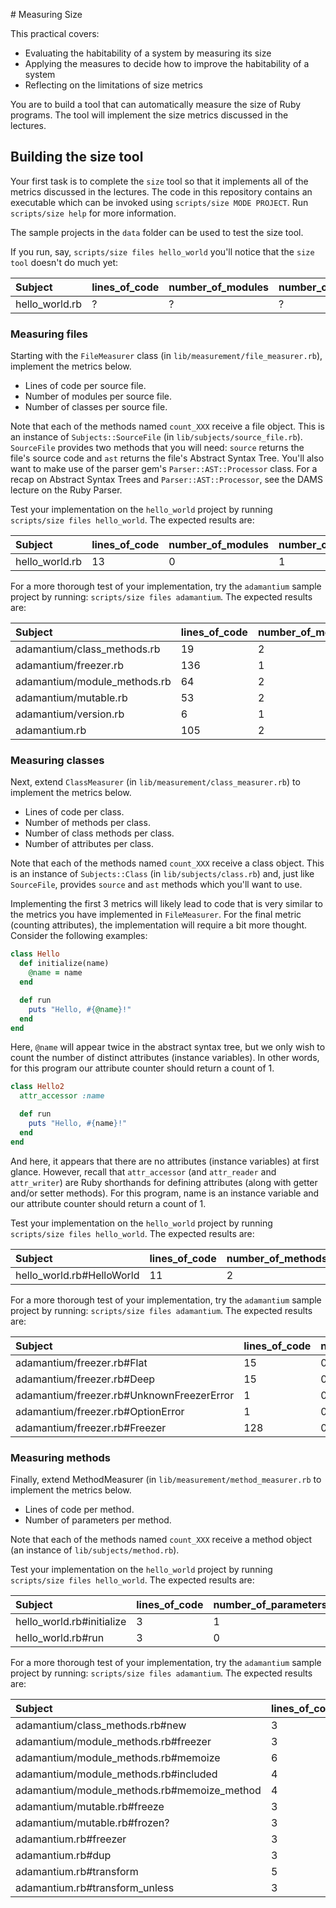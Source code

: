 # Measuring Size

This practical covers:

* Evaluating the habitability of a system by measuring its size
* Applying the measures to decide how to improve the habitability of a system
* Reflecting on the limitations of size metrics

You are to build a tool that can automatically measure the size of Ruby programs. The tool will implement the size metrics discussed in the lectures.


## Building the size tool

Your first task is to complete the `size` tool so that it implements all of the metrics discussed in the lectures. The code in this repository contains an executable which can be invoked using `scripts/size MODE PROJECT`. Run `scripts/size help` for more information.

The sample projects in the `data` folder can be used to test the size tool.

If you run, say, `scripts/size files hello_world` you'll notice that the `size tool` doesn't do much yet:

| Subject        | lines_of_code | number_of_modules | number_of_classes |
| :------------- | :------------ | :---------------- | :---------------- |
| hello_world.rb | ?             | ?                 | ?                 |

### Measuring files

Starting with the `FileMeasurer` class (in `lib/measurement/file_measurer.rb`), implement the metrics below.

* Lines of code per source file.
* Number of modules per source file.
* Number of classes per source file.

Note that each of the methods named `count_XXX` receive a file object. This is an instance of `Subjects::SourceFile` (in `lib/subjects/source_file.rb`). `SourceFile` provides two methods that you will need: `source` returns the file's source code and `ast` returns the file's Abstract Syntax Tree. You'll also want to make use of the parser gem's `Parser::AST::Processor` class. For a recap on Abstract Syntax Trees and `Parser::AST::Processor`, see the DAMS lecture on the Ruby Parser.

Test your implementation on the `hello_world` project by running `scripts/size files hello_world`. The expected results are:

| Subject        | lines_of_code | number_of_modules | number_of_classes |
| :------------- | :------------ | :---------------- | :---------------- |
| hello_world.rb | 13            | 0                 | 1                 |

For a more thorough test of your implementation, try the `adamantium` sample project by running: `scripts/size files adamantium`. The expected results are:

| Subject                      | lines_of_code | number_of_modules | number_of_classes |
| :--------------------------- | :------------ | :---------------- | :---------------- |
| adamantium/class_methods.rb  | 19            | 2                 | 0                 |
| adamantium/freezer.rb        | 136           | 1                 | 5                 |
| adamantium/module_methods.rb | 64            | 2                 | 0                 |
| adamantium/mutable.rb        | 53            | 2                 | 0                 |
| adamantium/version.rb        | 6             | 1                 | 0                 |
| adamantium.rb                | 105           | 2                 | 0                 |


### Measuring classes

Next, extend `ClassMeasurer` (in `lib/measurement/class_measurer.rb`) to implement the metrics below.

* Lines of code per class.
* Number of methods per class.
* Number of class methods per class.
* Number of attributes per class.

Note that each of the methods named `count_XXX` receive a class object. This is an instance of `Subjects::Class` (in `lib/subjects/class.rb`) and, just like `SourceFile`, provides `source` and `ast` methods which you'll want to use.

Implementing the first 3 metrics will likely lead to code that is very similar to the metrics you have implemented in `FileMeasurer`. For the final metric (counting attributes), the implementation will require a bit more thought. Consider the following examples:

```ruby
class Hello
  def initialize(name)
    @name = name
  end

  def run
    puts "Hello, #{@name}!"
  end
end
```

Here, `@name` will appear twice in the abstract syntax tree, but we only wish to count the number of distinct attributes (instance variables). In other words, for this program our attribute counter should return a count of 1.

```ruby
class Hello2
  attr_accessor :name

  def run
    puts "Hello, #{name}!"
  end
end
```

And here, it appears that there are no attributes (instance variables) at first glance. However, recall that `attr_accessor` (and `attr_reader` and `attr_writer`) are Ruby shorthands for defining attributes (along with getter and/or setter methods). For this program, name is an instance variable and our attribute counter should return a count of 1.

Test your implementation on the `hello_world` project by running `scripts/size files hello_world`. The expected results are:

| Subject                   | lines_of_code | number_of_methods | number_of_class_methods | number_of_attribtutes |
| :------------------------ | :------------ | :---------------- | :---------------------- | :-------------------- |
| hello_world.rb#HelloWorld | 11            | 2                 | 0                       | 1                     |


For a more thorough test of your implementation, try the `adamantium` sample project by running: `scripts/size files adamantium`. The expected results are:

| Subject                                   | lines_of_code | number_of_methods | number_of_class_methods | number_of_attribtutes |
| :---------------------------------------- | :------------ | :---------------- | :---------------------- | :-------------------- |
| adamantium/freezer.rb#Flat                | 15            | 0                 | 1                       | 0                     |
| adamantium/freezer.rb#Deep                | 15            | 0                 | 1                       | 0                     |
| adamantium/freezer.rb#UnknownFreezerError | 1             | 0                 | 0                       | 0                     |
| adamantium/freezer.rb#OptionError         | 1             | 0                 | 0                       | 0                     |
| adamantium/freezer.rb#Freezer             | 128           | 0                 | 6                       | 1                     |


### Measuring methods

Finally, extend MethodMeasurer (in `lib/measurement/method_measurer.rb` to implement the metrics below.

* Lines of code per method.
* Number of parameters per method.

Note that each of the methods named `count_XXX` receive a method object (an instance of `lib/subjects/method.rb`).

Test your implementation on the `hello_world` project by running `scripts/size files hello_world`. The expected results are:

| Subject                   | lines_of_code | number_of_parameters |
| :------------------------ | :------------ | :------------------- |
| hello_world.rb#initialize | 3             | 1                    |
| hello_world.rb#run        | 3             | 0                    |


For a more thorough test of your implementation, try the `adamantium` sample project by running: `scripts/size files adamantium`. The expected results are:

| Subject                                     | lines_of_code | number_of_parameters |
| :------------------------------------------ | :------------ | :------------------- |
| adamantium/class_methods.rb#new             | 3             | 1                    |
| adamantium/module_methods.rb#freezer        | 3             | 0                    |
| adamantium/module_methods.rb#memoize        | 6             | 1                    |
| adamantium/module_methods.rb#included       | 4             | 1                    |
| adamantium/module_methods.rb#memoize_method | 4             | 2                    |
| adamantium/mutable.rb#freeze                | 3             | 0                    |
| adamantium/mutable.rb#frozen?               | 3             | 0                    |
| adamantium.rb#freezer                       | 3             | 0                    |
| adamantium.rb#dup                           | 3             | 0                    |
| adamantium.rb#transform                     | 5             | 1                    |
| adamantium.rb#transform_unless              | 3             | 2                    |
